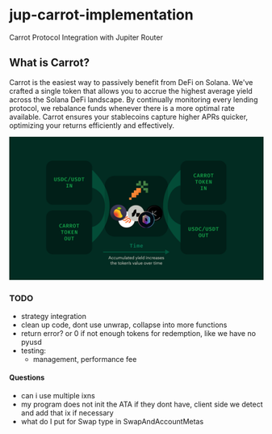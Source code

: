 # jup-carrot-implementation

Carrot Protocol Integration with Jupiter Router

## What is Carrot?

Carrot is the easiest way to passively benefit from DeFi on Solana. We've crafted a single token that allows you to accrue the highest average yield across the Solana DeFi landscape. By continually monitoring every lending protocol, we rebalance funds whenever there is a more optimal rate available. Carrot ensures your stablecoins capture higher APRs quicker, optimizing your returns efficiently and effectively.

![Carrot Overview](carrot-overview.png)

### TODO

- strategy integration
- clean up code, dont use unwrap, collapse into more functions
- return error? or 0 if not enough tokens for redemption, like we have no pyusd
- testing:
  - management, performance fee

#### Questions

- can i use multiple ixns
- my program does not init the ATA if they dont have, client side we detect and add that ix if necessary
- what do I put for Swap type in SwapAndAccountMetas
